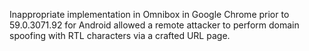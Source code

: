 Inappropriate implementation in Omnibox in Google Chrome prior to 59.0.3071.92 for Android allowed a remote attacker to perform domain spoofing with RTL characters via a crafted URL page.